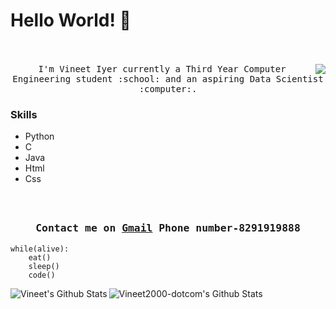 # Hello World! 👋

<p align="center">
  <br><br>
  <samp>
    <img align="right" src="https://media.giphy.com/media/USV0ym3bVWQJJmNu3N/giphy.gif">
I'm Vineet Iyer currently a Third Year Computer Engineering student <a href="http://www.siesgst.edu.in/" target="_blank"></a> :school: and an aspiring Data Scientist :computer:. 
  </samp>  
</p>

### Skills  
- Python
- C
- Java
- Html
- Css


<h3 align="center">
  <samp>
  <br><br>Contact me on <a href="mailto:vineetanant@gmail.com">Gmail</a> 
   Phone number-8291919888
  </samp>
</h3>

```
while(alive):
    eat()
    sleep()
    code()
```
<img align="left" alt="Vineet's Github Stats" src="https://github-readme-stats.codestackr.vercel.app/api?username=Vineet2000-dotcom&show_icons=true&hide_border=true&color=purple&theme=tokyonight" />
  
  <img align="left" alt="Vineet2000-dotcom's Github Stats" src="https://github-readme-stats.vercel.app/api/top-langs/?username=Vineet2000-dotcom's&layout=compact&theme=tokyonight&card_width=445" />
